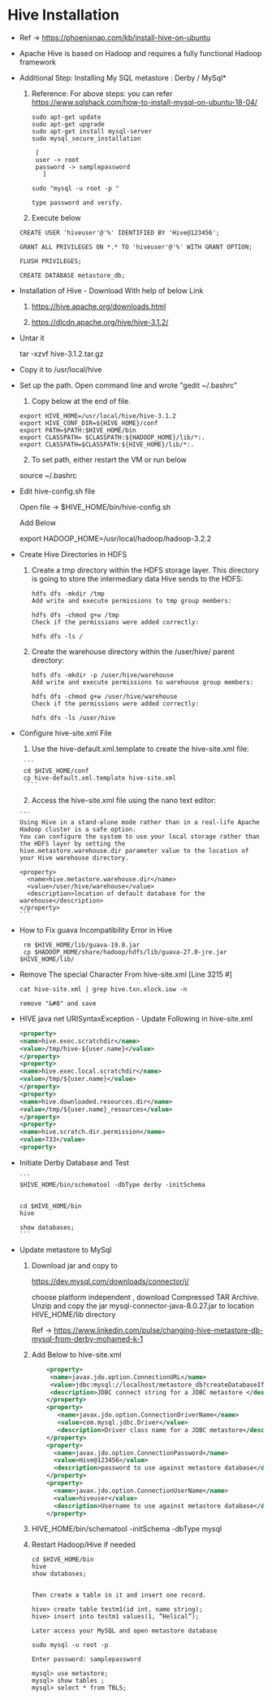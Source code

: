 # Hive Installation 

- Ref -> https://phoenixnap.com/kb/install-hive-on-ubuntu
  
- Apache Hive is based on Hadoop and requires a fully functional Hadoop framework

- Additional Step: Installing My SQL
  metastore : Derby / MySql*
  
  1. Reference: For above steps: you can refer https://www.sqlshack.com/how-to-install-mysql-on-ubuntu-18-04/

	 ```
	 sudo apt-get update
	 sudo apt-get upgrade
	 sudo apt-get install mysql-server
	 sudo mysql_secure_installation
	  
	  [ 
	  user -> root
	  password -> samplepassword
		]

	 sudo "mysql -u root -p " 

	 type password and verify.
	 ```  
  

  2. Execute below 
  
  ```
  CREATE USER 'hiveuser'@'%' IDENTIFIED BY 'Hive@123456';
  
  GRANT ALL PRIVILEGES ON *.* TO 'hiveuser'@'%' WITH GRANT OPTION;

  FLUSH PRIVILEGES;
  
  CREATE DATABASE metastore_db;
  ```

- Installation of Hive - Download With help of below Link 
  
  1. https://hive.apache.org/downloads.html	
    
  2. https://dlcdn.apache.org/hive/hive-3.1.2/
  
- Untar it 
  
  tar -xzvf hive-3.1.2.tar.gz  
  
- Copy it to /usr/local/hive  

- Set up the path. Open command line and wrote "gedit ~/.bashrc"
  
    1. Copy below at the end of file.
    
	```
	export HIVE_HOME=/usr/local/hive/hive-3.1.2
	export HIVE_CONF_DIR=${HIVE_HOME}/conf
	export PATH=$PATH:$HIVE_HOME/bin
	export CLASSPATH= $CLASSPATH:${HADOOP_HOME}/lib/*:.
	export CLASSPATH=$CLASSPATH:${HIVE_HOME}/lib/*:.
	```
	
    2. To set path, either restart the VM or run below

    source ~/.bashrc	

- Edit hive-config.sh file

  Open file -> $HIVE_HOME/bin/hive-config.sh	
  
  Add Below 
  
  export HADOOP_HOME=/usr/local/hadoop/hadoop-3.2.2
  
- Create Hive Directories in HDFS

  1. Create a tmp directory within the HDFS storage layer. This directory is going to store the intermediary data Hive sends to the HDFS:
        
		```
		hdfs dfs -mkdir /tmp
		Add write and execute permissions to tmp group members:

		hdfs dfs -chmod g+w /tmp
		Check if the permissions were added correctly:

		hdfs dfs -ls /  
	    ```
		
  2. Create the warehouse directory within the /user/hive/ parent directory:
        
		```
		hdfs dfs -mkdir -p /user/hive/warehouse
		Add write and execute permissions to warehouse group members:

		hdfs dfs -chmod g+w /user/hive/warehouse
		Check if the permissions were added correctly:

		hdfs dfs -ls /user/hive
        ```
- Configure hive-site.xml File	
     
	1.  Use the hive-default.xml.template to create the hive-site.xml file:

       ```
	   cd $HIVE_HOME/conf
	   cp hive-default.xml.template hive-site.xml
		```	   
		
		
	2. Access the hive-site.xml file using the nano text editor:
      
	  ```
      Using Hive in a stand-alone mode rather than in a real-life Apache Hadoop cluster is a safe option.
	  You can configure the system to use your local storage rather than the HDFS layer by setting the 
	  hive.metastore.warehouse.dir parameter value to the location of your Hive warehouse directory.
	  
	  <property>
		<name>hive.metastore.warehouse.dir</name>
		<value>/user/hive/warehouse</value>
		<description>location of default database for the warehouse</description>
	  </property>
	  ```	


- How to Fix guava Incompatibility Error in Hive

     ```
	  rm $HIVE_HOME/lib/guava-19.0.jar
	  cp $HADOOP_HOME/share/hadoop/hdfs/lib/guava-27.0-jre.jar $HIVE_HOME/lib/
	 ```
	 
- Remove The special Character From hive-site.xml  [Line 3215 #]

    ```
	cat hive-site.xml | grep hive.txn.xlock.iow -n 
   
    remove "&#8" and save
    ```

- HIVE java net URISyntaxException - Update Following in hive-site.xml

   ```xml
   <property>
   <name>hive.exec.scratchdir</name>
   <value>/tmp/hive-${user.name}</value>
   </property>
   <property>   
   <name>hive.exec.local.scratchdir</name>
   <value>/tmp/${user.name}</value>
   </property>
   <property>
   <name>hive.downloaded.resources.dir</name>
   <value>/tmp/${user.name}_resources</value>
   </property>
   <property>
   <name>hive.scratch.dir.permission</name>
   <value>733</value>
   <property>   
   ```   
- Initiate Derby Database and Test 	 
      
      ```
	  $HIVE_HOME/bin/schematool -dbType derby -initSchema	


      cd $HIVE_HOME/bin
      hive
	  
	  show databases;
	  ```	  
		
- Update metastore to MySql

    1. Download jar and copy to 
	   
	     
		 https://dev.mysql.com/downloads/connector/j/
		 
		 choose platform independent , download Compressed TAR Archive. Unzip and copy the jar mysql-connector-java-8.0.27.jar to location 
		 HIVE_HOME/lib directory
		 
		 Ref -> https://www.linkedin.com/pulse/changing-hive-metastore-db-mysql-from-derby-mohamed-k-1
		 

    2. Add Below to hive-site.xml
  

		 ```xml 
			 <property>
			  <name>javax.jdo.option.ConnectionURL</name>
			  <value>jdbc:mysql://localhost/metastore_db?createDatabaseIfNotExist=true</value>
			  <description>JDBC connect string for a JDBC metastore </description>
			 </property>
			 <property>
				<name>javax.jdo.option.ConnectionDriverName</name>
				<value>com.mysql.jdbc.Driver</value>
				<description>Driver class name for a JDBC metastore</description>
			 </property>
			 <property>
			   <name>javax.jdo.option.ConnectionPassword</name>
			   <value>Hive@123456</value>
			   <description>password to use against metastore database</description>
			 </property>
			 <property>
			   <name>javax.jdo.option.ConnectionUserName</name>
			   <value>hiveuser</value>
			   <description>Username to use against metastore database</description>
			 </property>   
		 ```	  

    3.   HIVE_HOME/bin/schematool -initSchema -dbType mysql	
	
	4.   Restart Hadoop/Hive if needed 
	   
			```
			cd $HIVE_HOME/bin
			hive
			show databases;
			 
			 
			Then create a table in it and insert one record.
			 
			hive> create table testm1(id int, name string);
            hive> insert into testm1 values(1, “Helical”);

			Later access your MySQL and open metastore database

			sudo mysql -u root -p
            
			Enter password: samplepassword

            mysql> use metastore;
			mysql> show tables ;
			mysql> select * from TBLS;
			```


 

   
	